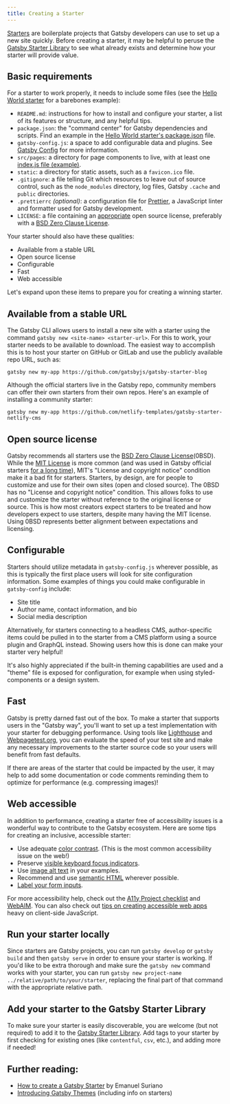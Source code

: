 ```yaml
---
title: Creating a Starter
---
```


[Starters](/docs/starters/) are boilerplate projects that Gatsby developers can use to set up a new site quickly. Before creating a starter, it may be helpful to peruse the [Gatsby Starter Library](/starters/) to see what already exists and determine how your starter will provide value.

## Basic requirements

For a starter to work properly, it needs to include some files (see the [Hello World starter](https://github.com/gatsbyjs/gatsby-starter-hello-world/) for a barebones example):

- `README.md`: instructions for how to install and configure your starter, a list of its features or structure, and any helpful tips.
- `package.json`: the "command center" for Gatsby dependencies and scripts. Find an example in the [Hello World starter's package.json](https://github.com/gatsbyjs/gatsby-starter-hello-world/blob/master/package.json) file.
- `gatsby-config.js`: a space to add configurable data and plugins. See [Gatsby Config](/docs/gatsby-config/) for more information.
- `src/pages`: a directory for page components to live, with at least one [index.js file (example)](https://github.com/gatsbyjs/gatsby-starter-hello-world/blob/master/src/pages/index.js).
- `static`: a directory for static assets, such as a `favicon.ico` file.
- `.gitignore`: a file telling Git which resources to leave out of source control, such as the `node_modules` directory, log files, Gatsby `.cache` and `public` directories.
- `.prettierrc` _(optional)_: a configuration file for [Prettier](https://prettier.io/), a JavaScript linter and formatter used for Gatsby development.
- `LICENSE`: a file containing an [appropriate](#open-source-license) open source license, preferably with a [BSD Zero Clause License](https://choosealicense.com/licenses/0bsd/).

Your starter should also have these qualities:

- Available from a stable URL
- Open source license
- Configurable
- Fast
- Web accessible

Let's expand upon these items to prepare you for creating a winning starter.

## Available from a stable URL

The Gatsby CLI allows users to install a new site with a starter using the command `gatsby new <site-name> <starter-url>`. For this to work, your starter needs to be available to download. The easiest way to accomplish this is to host your starter on GitHub or GitLab and use the publicly available repo URL, such as:

`gatsby new my-app https://github.com/gatsbyjs/gatsby-starter-blog`

Although the official starters live in the Gatsby repo, community members can offer their own starters from their own repos. Here's an example of installing a community starter:

`gatsby new my-app https://github.com/netlify-templates/gatsby-starter-netlify-cms`

## Open source license

Gatsby recommends all starters use the [BSD Zero Clause License](https://choosealicense.com/licenses/0bsd/)(0BSD). While the [MIT License](https://choosealicense.com/licenses/mit/) is more common (and was used in Gatsby official starters [for a long time](https://github.com/gatsbyjs/gatsby/pull/25441)), MIT's "License and copyright notice" condition make it a bad fit for starters. Starters, by design, are for people to customize and use for their own sites (open and closed source). The 0BSD has no "License and copyright notice" condition. This allows folks to use and customize the starter without reference to the original license or source. This is how most creators expect starters to be treated and how developers expect to use starters, despite many having the MIT license. Using 0BSD represents better alignment between expectations and licensing.

## Configurable

Starters should utilize metadata in `gatsby-config.js` wherever possible, as this is typically the first place users will look for site configuration information. Some examples of things you could make configurable in `gatsby-config` include:

- Site title
- Author name, contact information, and bio
- Social media description

Alternatively, for starters connecting to a headless CMS, author-specific items could be pulled in to the starter from a CMS platform using a source plugin and GraphQL instead. Showing users how this is done can make your starter very helpful!

It's also highly appreciated if the built-in theming capabilities are used and a "theme" file is exposed for configuration, for example when using styled-components or a design system.

## Fast

Gatsby is pretty darned fast out of the box. To make a starter that supports users in the "Gatsby way", you'll want to set up a test implementation with your starter for debugging performance. Using tools like [Lighthouse](https://developers.google.com/web/tools/lighthouse/) and [Webpagetest.org](https://www.webpagetest.org/), you can evaluate the speed of your test site and make any necessary improvements to the starter source code so your users will benefit from fast defaults.

If there are areas of the starter that could be impacted by the user, it may help to add some documentation or code comments reminding them to optimize for performance (e.g. compressing images)!

## Web accessible

In addition to performance, creating a starter free of accessibility issues is a wonderful way to contribute to the Gatsby ecosystem. Here are some tips for creating an inclusive, accessible starter:

- Use adequate [color contrast](https://webaim.org/articles/contrast/). (This is the most common accessibility issue on the web!)
- Preserve [visible keyboard focus indicators](https://webaim.org/techniques/keyboard/).
- Use [image alt text](https://webaim.org/techniques/alttext/) in your examples.
- Recommend and use [semantic HTML](https://webaim.org/techniques/semanticstructure/) wherever possible.
- [Label your form inputs](https://webaim.org/techniques/forms/).

For more accessibility help, check out the [A11y Project checklist](https://a11yproject.com/checklist) and [WebAIM](https://webaim.org). You can also check out [tips on creating accessible web apps](https://www.deque.com/blog/accessibility-tips-in-single-page-applications/) heavy on client-side JavaScript.

## Run your starter locally

Since starters are Gatsby projects, you can run `gatsby develop` or `gatsby build` and then `gatsby serve` in order to ensure your starter is working. If you'd like to be extra thorough and make sure the `gatsby new` command works with your starter, you can run `gatsby new project-name ../relative/path/to/your/starter`, replacing the final part of that command with the appropriate relative path.

## Add your starter to the Gatsby Starter Library

To make sure your starter is easily discoverable, you are welcome (but not required) to add it to the [Gatsby Starter Library](/contributing/submit-to-starter-library/). Add tags to your starter by first checking for existing ones (like `contentful`, `csv`, etc.), and adding more if needed!

## Further reading:

- [How to create a Gatsby Starter](https://medium.com/@emasuriano/how-to-create-a-gatsby-starter-e7d53083a880) by Emanuel Suriano
- [Introducing Gatsby Themes](/blog/2018-11-11-introducing-gatsby-themes/) (including info on starters)
